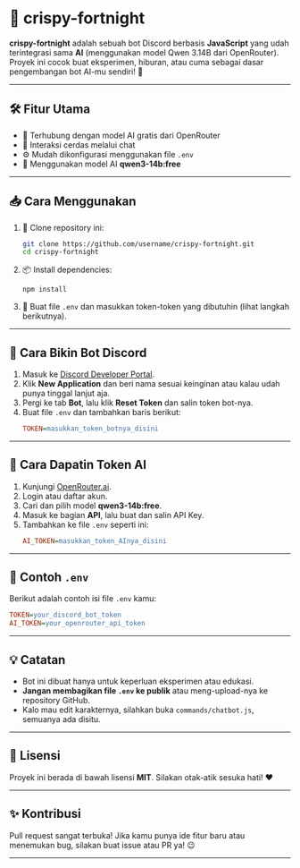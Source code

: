 # 🤖 crispy-fortnight

**crispy-fortnight** adalah sebuah bot Discord berbasis **JavaScript** yang udah terintegrasi sama **AI** (menggunakan model Qwen 3.14B dari OpenRouter). Proyek ini cocok buat eksperimen, hiburan, atau cuma sebagai dasar pengembangan bot AI-mu sendiri! 🚀

---

## 🛠️ Fitur Utama

- 🔗 Terhubung dengan model AI gratis dari OpenRouter
- 💬 Interaksi cerdas melalui chat
- ⚙️ Mudah dikonfigurasi menggunakan file `.env`
- 🧠 Menggunakan model AI **qwen3-14b:free**

---

## 📥 Cara Menggunakan

1. 🧾 Clone repository ini:
   ```bash
   git clone https://github.com/username/crispy-fortnight.git
   cd crispy-fortnight
   ```

2. 📦 Install dependencies:
   ```bash
   npm install
   ```

3. 🧪 Buat file `.env` dan masukkan token-token yang dibutuhin (lihat langkah berikutnya).

---

## 🤖 Cara Bikin Bot Discord

1. Masuk ke [Discord Developer Portal](https://discord.com/developers/applications).
2. Klik **New Application** dan beri nama sesuai keinginan atau kalau udah punya tinggal lanjut aja.
3. Pergi ke tab **Bot**, lalu klik **Reset Token** dan salin token bot-nya.
4. Buat file `.env` dan tambahkan baris berikut:
   ```ini
   TOKEN=masukkan_token_botnya_disini
   ```

---

## 🧠 Cara Dapatin Token AI

1. Kunjungi [OpenRouter.ai](https://openrouter.ai).
2. Login atau daftar akun.
3. Cari dan pilih model **qwen3-14b:free**.
4. Masuk ke bagian **API**, lalu buat dan salin API Key.
5. Tambahkan ke file `.env` seperti ini:
   ```ini
   AI_TOKEN=masukkan_token_AInya_disini
   ```

---

## 🧪 Contoh `.env`

Berikut adalah contoh isi file `.env` kamu:
```ini
TOKEN=your_discord_bot_token
AI_TOKEN=your_openrouter_api_token
```

---

## 💡 Catatan

- Bot ini dibuat hanya untuk keperluan eksperimen atau edukasi.
- **Jangan membagikan file `.env` ke publik** atau meng-upload-nya ke repository GitHub.
- Kalo mau edit karakternya, silahkan buka `commands/chatbot.js`, semuanya ada disitu.

---

## 📜 Lisensi

Proyek ini berada di bawah lisensi **MIT**. Silakan otak-atik sesuka hati! ❤️

---

## ✨ Kontribusi

Pull request sangat terbuka! Jika kamu punya ide fitur baru atau menemukan bug, silakan buat issue atau PR ya! 😉

---